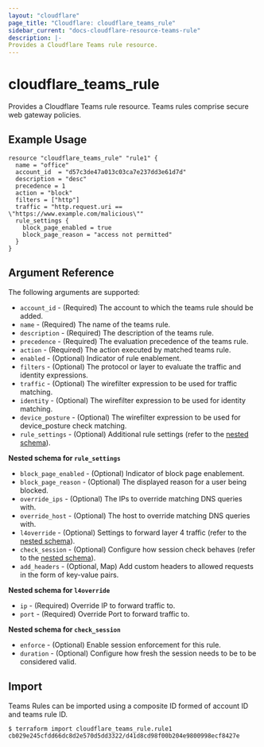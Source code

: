 ```yaml
---
layout: "cloudflare"
page_title: "Cloudflare: cloudflare_teams_rule"
sidebar_current: "docs-cloudflare-resource-teams-rule"
description: |-
Provides a Cloudflare Teams rule resource.
---
```


# cloudflare_teams_rule

Provides a Cloudflare Teams rule resource. Teams rules comprise secure web gateway policies.

## Example Usage

```hcl
resource "cloudflare_teams_rule" "rule1" {
  name = "office"
  account_id  = "d57c3de47a013c03ca7e237dd3e61d7d"
  description = "desc"
  precedence = 1
  action = "block"
  filters = ["http"]
  traffic = "http.request.uri == \"https://www.example.com/malicious\""
  rule_settings {
    block_page_enabled = true
    block_page_reason = "access not permitted"
  }
}
```

## Argument Reference

The following arguments are supported:

* `account_id` - (Required) The account to which the teams rule should be added.
* `name` - (Required) The name of the teams rule.
* `description` - (Required) The description of the teams rule.
* `precedence` - (Required) The evaluation precedence of the teams rule.
* `action` - (Required) The action executed by matched teams rule.
* `enabled` - (Optional) Indicator of rule enablement.
* `filters` - (Optional) The protocol or layer to evaluate the traffic and identity expressions.
* `traffic` - (Optional) The wirefilter expression to be used for traffic matching.
* `identity` - (Optional) The wirefilter expression to be used for identity matching.
* `device_posture` - (Optional) The wirefilter expression to be used for device_posture check matching.
* `rule_settings` - (Optional) Additional rule settings (refer to the [nested schema](#nestedblock--rule-settings)).

<a id="nestedblock--rule-settings"></a>
**Nested schema for `rule_settings`**

* `block_page_enabled` - (Optional) Indicator of block page enablement.
* `block_page_reason` - (Optional) The displayed reason for a user being blocked.
* `override_ips` - (Optional) The IPs to override matching DNS queries with.
* `override_host` - (Optional) The host to override matching DNS queries with.
* `l4override` - (Optional) Settings to forward layer 4 traffic (refer to the [nested schema](#nestedblock--rule-settings-l4override)).
* `check_session` - (Optional) Configure how session check behaves (refer to the [nested schema](#nestedblock--rule-settings-check-session)).
* `add_headers` - (Optional, Map) Add custom headers to allowed requests in the form of key-value pairs.

<a id="nestedblock--rule-settings-l4override"></a>
**Nested schema for `l4override`**

* `ip` - (Required) Override IP to forward traffic to.
* `port` - (Required) Override Port to forward traffic to.

<a id="nestedblock--rule-settings-check-session"></a>
**Nested schema for `check_session`**

* `enforce` - (Optional) Enable session enforcement for this rule.
* `duration` - (Optional) Configure how fresh the session needs to be to be considered valid.

## Import

Teams Rules can be imported using a composite ID formed of account
ID and teams rule ID.

```
$ terraform import cloudflare_teams_rule.rule1 cb029e245cfdd66dc8d2e570d5dd3322/d41d8cd98f00b204e9800998ecf8427e
```
